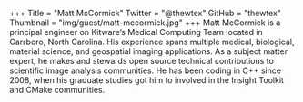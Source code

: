 +++
Title = "Matt McCormick"
Twitter = "@thewtex"
GitHub = "thewtex"
Thumbnail = "img/guest/matt-mccormick.jpg"
+++
Matt McCormick is a principal engineer on Kitware’s Medical Computing Team located in Carrboro, North Carolina. His experience spans multiple medical, biological, material science, and geospatial imaging applications. As a subject matter expert, he makes and stewards
open source technical contributions to scientific image analysis communities. He has been coding in C++ since 2008, when his graduate studies got him to involved in the Insight Toolkit and CMake communities. 